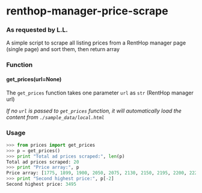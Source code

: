 # renthop-manager-price-scrape

### As requested by L.L.
A simple script to scrape all listing prices from a RentHop manager page (single page) and sort them, then return array

### Function 
#### get_prices(url=None) 
The `get_prices` function takes one parameter `url` as `str` (RentHop manager url) 

_If no `url` is passed to `get_prices` function, it will automatically load the content from `./sample_data/local.html`_ 

### Usage
```python
>>> from prices import get_prices
>>> p = get_prices()
>>> print "Total ad prices scraped:", len(p)
Total ad prices scraped: 20
>>> print "Price array:", p
Price array: [1775, 1899, 1900, 2050, 2075, 2130, 2150, 2195, 2200, 2225, 2295, 2500, 2575, 2750, 2775, 2795, 2800, 2900, 3495, 14250]
>>> print "Second highest price:", p[-2]
Second highest price: 3495
```
